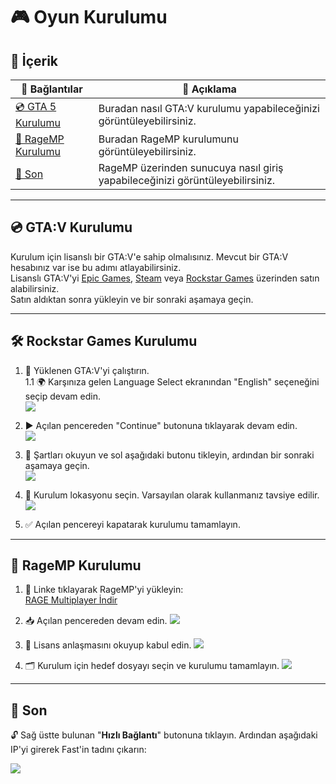 # 🎮 Oyun Kurulumu 

## 📑 İçerik

| 🔗 Bağlantılar | 📄 Açıklama |
|---------------|------------|
| [💿 GTA 5 Kurulumu](#gta-v-kurulumu) | Buradan nasıl GTA:V kurulumu yapabileceğinizi görüntüleyebilirsiniz. |
| [🧩 RageMP Kurulumu](#ragemp-kurulumu) | Buradan RageMP kurulumunu görüntüleyebilirsiniz. |
| [🚀 Son](#son) | RageMP üzerinden sunucuya nasıl giriş yapabileceğinizi görüntüleyebilirsiniz. |

---

## 💿 GTA:V Kurulumu

Kurulum için lisanslı bir GTA:V'e sahip olmalısınız. Mevcut bir GTA:V hesabınız var ise bu adımı atlayabilirsiniz.  
Lisanslı GTA:V'yi [Epic Games](https://store.epicgames.com/tr/p/grand-theft-auto-v), [Steam](https://store.steampowered.com/app/3240220/Grand_Theft_Auto_V_Enhanced/) veya [Rockstar Games](https://store.rockstargames.com/game/buy-gta-v?utm_source=chatgpt.com) üzerinden satın alabilirsiniz.  
Satın aldıktan sonra yükleyin ve bir sonraki aşamaya geçin.

---

## 🛠️ Rockstar Games Kurulumu

1. 🎯 Yüklenen GTA:V'yi çalıştırın.  
    1.1 🌍 Karşınıza gelen Language Select ekranından "English" seçeneğini seçip devam edin.  
    ![](https://raw.githubusercontent.com/fastroleplay/wiki/refs/heads/main/images/language-select.png)

2. ▶️ Açılan pencereden "Continue" butonuna tıklayarak devam edin.  
    ![](https://raw.githubusercontent.com/fastroleplay/wiki/refs/heads/main/images/welcome.png)

3. 📜 Şartları okuyun ve sol aşağıdaki butonu tikleyin, ardından bir sonraki aşamaya geçin.  
    ![](https://raw.githubusercontent.com/fastroleplay/wiki/refs/heads/main/images/terms.png)

4. 💾 Kurulum lokasyonu seçin. Varsayılan olarak kullanmanız tavsiye edilir.  
    ![](https://raw.githubusercontent.com/fastroleplay/wiki/refs/heads/main/images/location.png)

5. ✅ Açılan pencereyi kapatarak kurulumu tamamlayın.

---

## 🧩 RageMP Kurulumu

1. 🔗 Linke tıklayarak RageMP'yi yükleyin:  
   [RAGE Multiplayer İndir](https://rage.mp)

2. 📥 Açılan pencereden devam edin.
![](https://raw.githubusercontent.com/fastroleplay/wiki/refs/heads/main/images/ragempsetup.png)

3. 📃 Lisans anlaşmasını okuyup kabul edin.
![](https://raw.githubusercontent.com/fastroleplay/wiki/refs/heads/main/images/license.png)

4. 🗂️ Kurulum için hedef dosyayı seçin ve kurulumu tamamlayın.
![](https://raw.githubusercontent.com/fastroleplay/wiki/refs/heads/main/images/destination.png)

---

## 🚀 Son

🔓 Sağ üstte bulunan "**Hızlı Bağlantı**" butonuna tıklayın. Ardından aşağıdaki IP'yi girerek Fast'in tadını çıkarın:

![](https://raw.githubusercontent.com/fastroleplay/wiki/refs/heads/main/images/ragemplogin.png)

